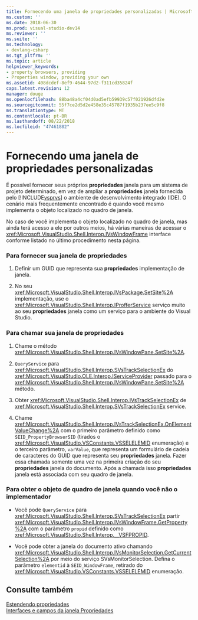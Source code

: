 ```yaml
---
title: Fornecendo uma janela de propriedades personalizadas | Microsoft Docs
ms.custom: ''
ms.date: 2018-06-30
ms.prod: visual-studio-dev14
ms.reviewer: ''
ms.suite: ''
ms.technology:
- devlang-csharp
ms.tgt_pltfrm: ''
ms.topic: article
helpviewer_keywords:
- property browsers, providing
- Properties window, providing your own
ms.assetid: 408dcdef-8ef9-4644-97d2-f311cd35824f
caps.latest.revision: 12
manager: douge
ms.openlocfilehash: 88ba48a4cf04d0ad5efb59939c57f021926dfd2e
ms.sourcegitcommit: 55f7ce2d5d2e458e35c45787f1935b237ee5c9f8
ms.translationtype: MT
ms.contentlocale: pt-BR
ms.lasthandoff: 08/22/2018
ms.locfileid: "47461882"
---
```

# <a name="providing-a-custom-properties-window"></a>Fornecendo uma janela de propriedades personalizadas
É possível fornecer seus próprios **propriedades** janela para um sistema de projeto determinado, em vez de ampliar a **propriedades** janela fornecida pelo [!INCLUDE[vsprvs](../includes/vsprvs-md.md)] o ambiente de desenvolvimento integrado (IDE). O cenário mais frequentemente encontrado é quando você mesmo implementa o objeto localizado no quadro de janela.  
  
 No caso de você implementa o objeto localizado no quadro de janela, mas ainda terá acesso a ele por outros meios, há várias maneiras de acessar o <xref:Microsoft.VisualStudio.Shell.Interop.IVsWindowFrame> interface conforme listado no último procedimento nesta página.  
  
### <a name="to-provide-your-properties-window"></a>Para fornecer sua janela de propriedades  
  
1.  Definir um GUID que representa sua **propriedades** implementação de janela.  
  
2.  No seu <xref:Microsoft.VisualStudio.Shell.Interop.IVsPackage.SetSite%2A> implementação, use o <xref:Microsoft.VisualStudio.Shell.Interop.IProfferService> serviço muito ao seu **propriedades** janela como um serviço para o ambiente do Visual Studio.  
  
### <a name="to-call-your-properties-window"></a>Para chamar sua janela de propriedades  
  
1.  Chame o método <xref:Microsoft.VisualStudio.Shell.Interop.IVsWindowPane.SetSite%2A>.  
  
2.  `QueryService` para <xref:Microsoft.VisualStudio.Shell.Interop.SVsTrackSelectionEx> do <xref:Microsoft.VisualStudio.OLE.Interop.IServiceProvider> passado para o <xref:Microsoft.VisualStudio.Shell.Interop.IVsWindowPane.SetSite%2A> método.  
  
3.  Obter <xref:Microsoft.VisualStudio.Shell.Interop.IVsTrackSelectionEx> de <xref:Microsoft.VisualStudio.Shell.Interop.SVsTrackSelectionEx> service.  
  
4.  Chame <xref:Microsoft.VisualStudio.Shell.Interop.IVsTrackSelectionEx.OnElementValueChange%2A> com o primeiro parâmetro definido como `SEID_PropertyBrowserSID` (tirados o <xref:Microsoft.VisualStudio.VSConstants.VSSELELEMID> enumeração) e o terceiro parâmetro, `varValue`, que representa um formulário de cadeia de caracteres do GUID que representa seu **propriedades** janela. Fazer essa chamada somente uma vez na primeira criação do seu **propriedades** janela do documento. Após a chamada isso **propriedades** janela está associada com seu quadro de janela.  
  
### <a name="to-obtain-the-window-frame-object-when-you-are-not-the-implementer"></a>Para obter o objeto de quadro de janela quando você não o implementador  
  
-   Você pode `QueryService` para <xref:Microsoft.VisualStudio.Shell.Interop.SVsTrackSelectionEx> partir <xref:Microsoft.VisualStudio.Shell.Interop.IVsWindowFrame.GetProperty%2A> com o parâmetro `propid` definido como <xref:Microsoft.VisualStudio.Shell.Interop.__VSFPROPID>.  
  
-   Você pode obter a janela do documento ativo chamando <xref:Microsoft.VisualStudio.Shell.Interop.IVsMonitorSelection.GetCurrentSelection%2A> por meio do serviço SVsMonitorSelection. Defina o parâmetro `elementid` à `SEID_WindowFrame`, retirado do <xref:Microsoft.VisualStudio.VSConstants.VSSELELEMID> enumeração.  
  
## <a name="see-also"></a>Consulte também  
 [Estendendo propriedades](../extensibility/internals/extending-properties.md)   
 [Interfaces e campos da janela Propriedades](../extensibility/internals/properties-window-fields-and-interfaces.md)